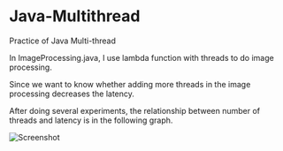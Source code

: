 # Java-Multithread
Practice of Java Multi-thread 

In ImageProcessing.java, I use lambda function with threads to do image processing.

Since we want to know whether adding more threads in the image processing decreases the latency.

After doing several experiments, the relationship between number of threads and latency is in the following graph.

![Screenshot](source/Efficiency.png)


